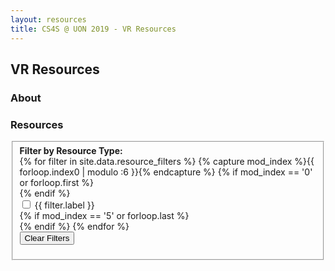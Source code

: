 ```yaml
---
layout: resources
title: CS4S @ UON 2019 - VR Resources
---
```

## VR Resources

### About 

### Resources

<fieldset class='border px-5 py-3'>
	<strong>Filter by Resource Type:</strong>
	<form class='px-4 py-2'>
		{% for filter in site.data.resource_filters %}
			{% capture mod_index %}{{ forloop.index0 | modulo :6 }}{% endcapture %}
			{% if mod_index == '0' or forloop.first %}
    		<div class="row py-2">
  			{% endif %}
				<div class='form-check form-check-inline'>
					<input class='form-check-input grid-filter-checkbox' type='checkbox' id='{{ filter.id }}'>
					<label class='form-check-label' for='{{ filter.id }}'>{{ filter.label }}</label>
				</div>
			{% if mod_index == '5' or forloop.last %}
			</div>
			{% endif %}
		{% endfor %}
		<div class='row py-2'>
			<button id='clear-filters-button' class='btn btn-primary' type='button'>
				Clear Filters
			</button>
		</div>
	</form>
</fieldset>

<div class='row py-2 px-3'>
	<table id='jqGrid'></table>
	<div id='jqGridPager'></div>
</div>

